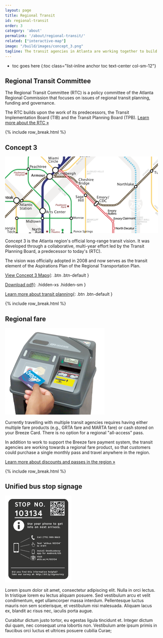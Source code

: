 ```yaml
---
layout: page
title: Regional Transit
id: regional-transit
order: 3
category: 'about'
permalink: '/about/regional-transit/'
related: ["interactive-map"]
image: "/build/images/concept_3.png"
tagline: The transit agencies in Atlanta are working together to build a more seamless transit system.  Here are a few of the projects they're working on.
---
```


* toc goes here
{:toc class="list-inline anchor toc text-center col-sm-12"}


## Regional Transit Committee

The Regional Transit Committee (RTC) is a policy committee of the Atlanta Regional Commission that focuses on issues of regional transit planning, funding and governance. 

The RTC builds upon the work of its predecessors, the Transit Implementation Board (TIB) and the Transit Planning Board (TPB).  [Learn more about the RTC »](http://atlantaregional.com/about-us/board--committees/regional-transit-committee)

{% include row_break.html %}

## Concept 3

<div class="col-sm-6 col-xs-12 pull-right">
	<img class="img-responsive center-block" style="max-height: 285px" src="/build/images/concept_3.png">
</div>

Concept 3 is the Atlanta region's official long-range transit vision. It was developed through a collaborative, multi-year effort led by the Transit Planning Board, a predecessor to today's (RTC). 

The vision was officially adopted in 2008 and now serves as the transit element of the Aspirations Plan of the Regional Transportation Plan.

[View Concept 3 Maps](/build/images/about/concept3_stylized.png){: .btn .btn-default }

[Download pdf](/assets/pdf/concept3_stylized.pdf){: .hidden-xs .hidden-sm }

[Learn more about transit planning](http://atlantaregional.com/transportation/transit/transit-planning){: .btn .btn-default }


{% include row_break.html %}

## Regional fare

<div class="col-sm-6 col-xs-12 pull-right">
	<img class="img-responsive center-block" style="max-height: 285px" src="/build/images/fares/breeze_farebox.png">
</div>

Currently travelling with multiple transit agencies requires having either multiple fare products (e.g., GRTA fare and MARTA fare) or cash stored on your Breeze Card.  There is no option for a regional "all-access" pass.

In addition to work to support the Breeze fare payment system, the transit agencies are working towards a regional fare product, so that customers could purchase a single monthly pass and travel anywhere in the region.

[Learn more about discounts and passes in the region »](/fares/passes)

{% include row_break.html %}


## Unified bus stop signage

<div class="col-sm-6 col-xs-12 pull-right">
	<img class="img-responsive center-block" style="max-height: 285px" src="/build/images/about/bus-stop-sign-01.png">
</div>

Lorem ipsum dolor sit amet, consectetur adipiscing elit. Nulla in orci lectus. In tristique lorem eu lectus aliquam posuere. Sed vestibulum arcu et velit condimentum, eget ullamcorper massa interdum. Pellentesque luctus mauris non sem scelerisque, et vestibulum nisi malesuada. Aliquam lacus ex, blandit ac risus nec, iaculis porta augue. 

Curabitur dictum justo tortor, eu egestas ligula tincidunt et. Integer dictum dui quam, nec consequat urna lobortis non. Vestibulum ante ipsum primis in faucibus orci luctus et ultrices posuere cubilia Curae;
